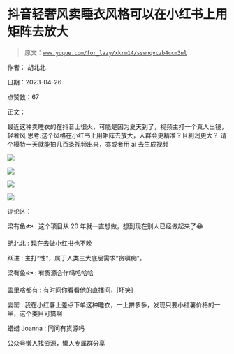 # 抖音轻奢风卖睡衣风格可以在小红书上用矩阵去放大

> 原文：[`www.yuque.com/for_lazy/xkrm14/sswnqvczb4ccm3nl`](https://www.yuque.com/for_lazy/xkrm14/sswnqvczb4ccm3nl)



作者： 胡北北



日期：2023-04-26



点赞数：67

<ne-hole id="u98a93b1b" data-lake-id="u98a93b1b">

正文：



最近这种卖睡衣的在抖音上很火，可能是因为夏天到了，视频主打一个真人出镜，轻奢风 思考:这个风格在小红书上用矩阵去放大，人群会更精准？且利润更大？ 请个模特一天就能拍几百条视频出来，亦或者用 ai 去生成视频



![](img/18b5f3a13f8edf1e8b7d05f63c6fae24.png)



![](img/859dffa36f1ecfb61db7421465665f24.png)



![](img/5347df008e7e75f965c56e45ddff0257.png)



![](img/3d20fb0b4f3d67cd898992b32e0b764a.png)

<ne-hole id="u60b014c1" data-lake-id="u60b014c1">

评论区：



梁有鱼🐟 : 这个项目从 20 年就一直想做，想到现在别人已经做起来了😂



胡北北 : 现在去做小红书也不晚



跃进 : 主打“性”，属于人类三大底层需求“贪嗔痴”。



梁有鱼🐟 : 有货源合作吗哈哈哈



孟里啥都有 : 有时间你看看他的直播间，[坏笑]



婴罂 : 我在小红薯上差点下单这种睡衣，一上拼多多，发现只要小红薯价格的一半，这个类目可搞啊



蜡蜡 Joanna : 同问有货源吗

<ne-hole id="uf6051953" data-lake-id="uf6051953">

公众号懒人找资源，懒人专属群分享

</ne-hole></ne-hole></ne-hole>